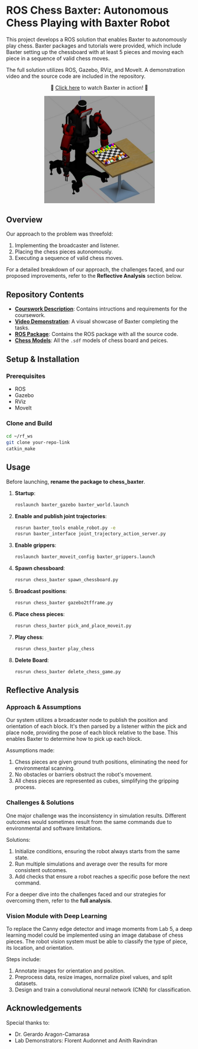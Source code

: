 # ROS Chess Baxter: Autonomous Chess Playing with Baxter Robot

This project develops a ROS solution that enables Baxter to autonomously play chess. Baxter packages and tutorials were provided, which include Baxter setting up the chessboard with at least 5 pieces and moving each piece in a sequence of valid chess moves.

The full solution utilizes ROS, Gazebo, RViz, and MoveIt. A demonstration video and the source code are included in the repository.

<div align="center">

:movie_camera: [Click here](https://www.youtube.com/watch?v=VA5hQQhipFk) to watch Baxter in action! :movie_camera:

<img src="assets/images/Cover.png" width="300">

</div>

## Overview

Our approach to the problem was threefold:

1. Implementing the broadcaster and listener.
2. Placing the chess pieces autonomously.
3. Executing a sequence of valid chess moves.

For a detailed breakdown of our approach, the challenges faced, and our proposed improvements, refer to the **Reflective Analysis** section below.

## Repository Contents
- **[Courswork Description](https://github.com/oscell/ROS-Chess-package/blob/master/assets/Documents/Courswork%20Description.pdf)**: Contains intructions and requirements for the coursework.
- **[Video Demonstration](https://www.youtube.com/watch?v=VA5hQQhipFk)**: A visual showcase of Baxter completing the tasks.
- **[ROS Package](https://github.com/oscell/ROS-Chess-package/tree/master/src)**: Contains the ROS package with all the source code.
- **[Chess Models](https://github.com/oscell/ROS-Chess-package/tree/master)**: All the `.sdf` models of chess board and peices.

## Setup & Installation

### Prerequisites
* ROS
* Gazebo
* RViz
* MoveIt

### Clone and Build

```bash
cd ~/rf_ws
git clone your-repo-link
catkin_make
```

## Usage

Before launching, **rename the package to chess_baxter**.

1. **Startup**:

   ```bash
   roslaunch baxter_gazebo baxter_world.launch
   ```

2. **Enable and publish joint trajectories**:

   ```bash
   rosrun baxter_tools enable_robot.py -e
   rosrun baxter_interface joint_trajectory_action_server.py
   ```

3. **Enable grippers**:

   ```sh
   roslaunch baxter_moveit_config baxter_grippers.launch
   ```

4. **Spawn chessboard**:

   ```sh
   rosrun chess_baxter spawn_chessboard.py
   ```

5. **Broadcast positions**:

   ```bash
   rosrun chess_baxter gazebo2tfframe.py
   ```

6. **Place chess pieces**:

   ```sh
   rosrun chess_baxter pick_and_place_moveit.py
   ```

7. **Play chess**:

   ```sh
   rosrun chess_baxter play_chess
   ```

8. **Delete Board**:

   ```bash
   rosrun chess_baxter delete_chess_game.py
   ```

## Reflective Analysis

### Approach & Assumptions

Our system utilizes a broadcaster node to publish the position and orientation of each block. It's then parsed by a listener within the pick and place node, providing the pose of each block relative to the base. This enables Baxter to determine how to pick up each block.

Assumptions made:

1. Chess pieces are given ground truth positions, eliminating the need for environmental scanning.
2. No obstacles or barriers obstruct the robot's movement.
3. All chess pieces are represented as cubes, simplifying the gripping process.

### Challenges & Solutions

One major challenge was the inconsistency in simulation results. Different outcomes would sometimes result from the same commands due to environmental and software limitations.

Solutions:

1. Initialize conditions, ensuring the robot always starts from the same state.
2. Run multiple simulations and average over the results for more consistent outcomes.
3. Add checks that ensure a robot reaches a specific pose before the next command.

For a deeper dive into the challenges faced and our strategies for overcoming them, refer to the **full analysis**.

### Vision Module with Deep Learning

To replace the Canny edge detector and image moments from Lab 5, a deep learning model could be implemented using an image database of chess pieces. The robot vision system must be able to classify the type of piece, its location, and orientation.

Steps include:

1. Annotate images for orientation and position.
2. Preprocess data, resize images, normalize pixel values, and split datasets.
3. Design and train a convolutional neural network (CNN) for classification.

## Acknowledgements

Special thanks to:

- Dr. Gerardo Aragon-Camarasa
- Lab Demonstrators: Florent Audonnet and Anith Ravindran